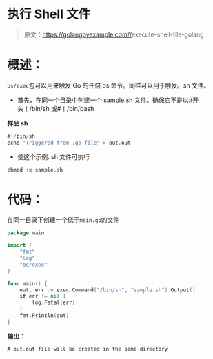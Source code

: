 # 执行 Shell 文件

> 原文：<https://golangbyexample.com//>execute-shell-file-golang

# **概述**：

`os/exec`包可以用来触发 Go 的任何 os 命令。同样可以用于触发。sh 文件。

*   首先，在同一个目录中创建一个 sample.sh 文件。确保它不是以#开头！/bin/sh 或#！/bin/bash

**样品 sh**

```go
#!/bin/sh
echo "Triggered from .go file" > out.out
```

*   使这个示例. sh 文件可执行

```go
chmod +x sample.sh
```

# **代码**：

在同一目录下创建一个低于`main.go`的文件

```go
package main

import (
    "fmt"
    "log"
    "os/exec"
)

func main() {
    out, err := exec.Command("/bin/sh", "sample.sh").Output()
    if err != nil {
        log.Fatal(err)
    }
    fmt.Println(out)
}
```

**输出**：

```go
A out.out file will be created in the same directory
```